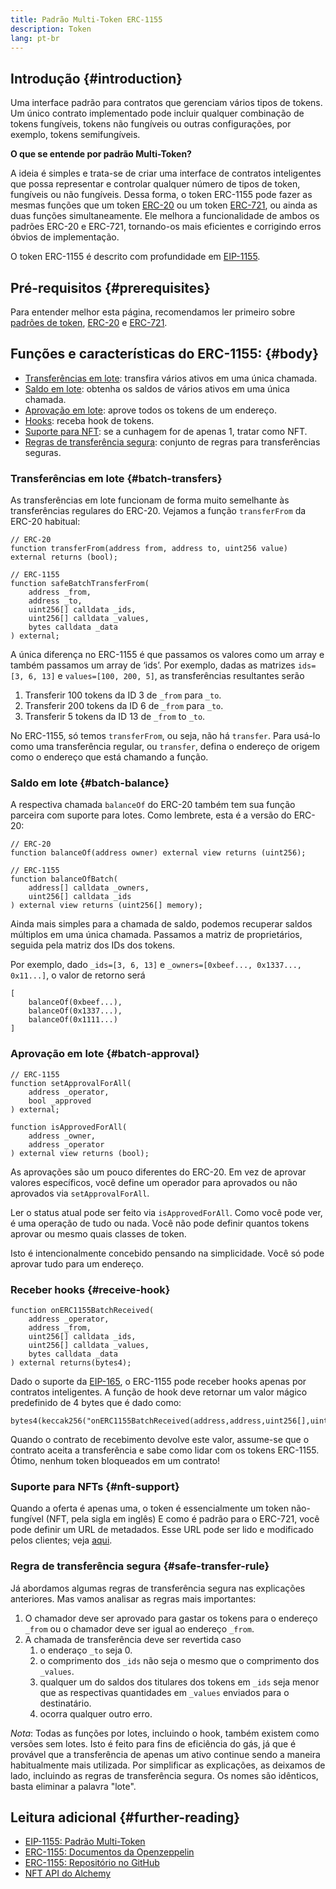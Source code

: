 ```yaml
---
title: Padrão Multi-Token ERC-1155
description: Token
lang: pt-br
---
```


## Introdução {#introduction}

Uma interface padrão para contratos que gerenciam vários tipos de tokens. Um único contrato implementado pode incluir qualquer combinação de tokens fungíveis, tokens não fungíveis ou outras configurações, por exemplo, tokens semifungíveis.

**O que se entende por padrão Multi-Token?**

A ideia é simples e trata-se de criar uma interface de contratos inteligentes que possa representar e controlar qualquer número de tipos de token, fungíveis ou não fungíveis. Dessa forma, o token ERC-1155 pode fazer as mesmas funções que um token [ERC-20](/developers/docs/standards/tokens/erc-20/) ou um token [ERC-721](/developers/docs/standards/tokens/erc-721/), ou ainda as duas funções simultaneamente. Ele melhora a funcionalidade de ambos os padrões ERC-20 e ERC-721, tornando-os mais eficientes e corrigindo erros óbvios de implementação.

O token ERC-1155 é descrito com profundidade em [EIP-1155](https://eips.ethereum.org/EIPS/eip-1155).

## Pré-requisitos {#prerequisites}

Para entender melhor esta página, recomendamos ler primeiro sobre [padrões de token](/developers/docs/standards/tokens/), [ERC-20](/developers/docs/standards/tokens/erc-20/) e [ERC-721](/developers/docs/standards/tokens/erc-721/).

## Funções e características do ERC-1155: {#body}

- [Transferências em lote](#batch_transfers): transfira vários ativos em uma única chamada.
- [Saldo em lote](#batch_balance): obtenha os saldos de vários ativos em uma única chamada.
- [Aprovação em lote](#batch_approval): aprove todos os tokens de um endereço.
- [Hooks](#recieve_hook): receba hook de tokens.
- [Suporte para NFT](#nft_support): se a cunhagem for de apenas 1, tratar como NFT.
- [Regras de transferência segura](#safe_transfer_rule): conjunto de regras para transferências seguras.

### Transferências em lote {#batch-transfers}

As transferências em lote funcionam de forma muito semelhante às transferências regulares do ERC-20. Vejamos a função `transferFrom` da ERC-20 habitual:

```solidity
// ERC-20
function transferFrom(address from, address to, uint256 value) external returns (bool);

// ERC-1155
function safeBatchTransferFrom(
    address _from,
    address _to,
    uint256[] calldata _ids,
    uint256[] calldata _values,
    bytes calldata _data
) external;
```

A única diferença no ERC-1155 é que passamos os valores como um array e também passamos um array de ‘ids’. Por exemplo, dadas as matrizes `ids=[3, 6, 13]` e `values=[100, 200, 5]`, as transferências resultantes serão

1. Transferir 100 tokens da ID 3 de `_from` para `_to`.
2. Transferir 200 tokens da ID 6 de `_from` para `_to`.
3. Transferir 5 tokens da ID 13 de `_from` to `_to`.

No ERC-1155, só temos `transferFrom`, ou seja, não há `transfer`. Para usá-lo como uma transferência regular, ou `transfer`, defina o endereço de origem como o endereço que está chamando a função.

### Saldo em lote {#batch-balance}

A respectiva chamada `balanceOf` do ERC-20 também tem sua função parceira com suporte para lotes. Como lembrete, esta é a versão do ERC-20:

```solidity
// ERC-20
function balanceOf(address owner) external view returns (uint256);

// ERC-1155
function balanceOfBatch(
    address[] calldata _owners,
    uint256[] calldata _ids
) external view returns (uint256[] memory);
```

Ainda mais simples para a chamada de saldo, podemos recuperar saldos múltiplos em uma única chamada. Passamos a matriz de proprietários, seguida pela matriz dos IDs dos tokens.

Por exemplo, dado `_ids=[3, 6, 13]` e `_owners=[0xbeef..., 0x1337..., 0x11...]`, o valor de retorno será

```solidity
[
    balanceOf(0xbeef...),
    balanceOf(0x1337...),
    balanceOf(0x1111...)
]
```

### Aprovação em lote {#batch-approval}

```solidity
// ERC-1155
function setApprovalForAll(
    address _operator,
    bool _approved
) external;

function isApprovedForAll(
    address _owner,
    address _operator
) external view returns (bool);
```

As aprovações são um pouco diferentes do ERC-20. Em vez de aprovar valores específicos, você define um operador para aprovados ou não aprovados via `setApprovalForAll`.

Ler o status atual pode ser feito via `isApprovedForAll`. Como você pode ver, é uma operação de tudo ou nada. Você não pode definir quantos tokens aprovar ou mesmo quais classes de token.

Isto é intencionalmente concebido pensando na simplicidade. Você só pode aprovar tudo para um endereço.

### Receber hooks {#receive-hook}

```solidity
function onERC1155BatchReceived(
    address _operator,
    address _from,
    uint256[] calldata _ids,
    uint256[] calldata _values,
    bytes calldata _data
) external returns(bytes4);
```

Dado o suporte da [EIP-165](https://eips.ethereum.org/EIPS/eip-165), o ERC-1155 pode receber hooks apenas por contratos inteligentes. A função de hook deve retornar um valor mágico predefinido de 4 bytes que é dado como:

```solidity
bytes4(keccak256("onERC1155BatchReceived(address,address,uint256[],uint256[],bytes)"))
```

Quando o contrato de recebimento devolve este valor, assume-se que o contrato aceita a transferência e sabe como lidar com os tokens ERC-1155. Ótimo, nenhum token bloqueados em um contrato!

### Suporte para NFTs {#nft-support}

Quando a oferta é apenas uma, o token é essencialmente um token não-fungível (NFT, pela sigla em inglês) E como é padrão para o ERC-721, você pode definir um URL de metadados. Esse URL pode ser lido e modificado pelos clientes; veja [aqui](https://eips.ethereum.org/EIPS/eip-1155#metadata).

### Regra de transferência segura {#safe-transfer-rule}

Já abordamos algumas regras de transferência segura nas explicações anteriores. Mas vamos analisar as regras mais importantes:

1. O chamador deve ser aprovado para gastar os tokens para o endereço `_from` ou o chamador deve ser igual ao endereço `_from`.
2. A chamada de transferência deve ser revertida caso
   1. o enderaço `_to` seja 0.
   2. o comprimento dos `_ids` não seja o mesmo que o comprimento dos `_values`.
   3. qualquer um do saldos dos titulares dos tokens em `_ids` seja menor que as respectivas quantidades em `_values` enviados para o destinatário.
   4. ocorra qualquer outro erro.

_Nota_: Todas as funções por lotes, incluindo o hook, também existem como versões sem lotes. Isto é feito para fins de eficiência do gás, já que é provável que a transferência de apenas um ativo continue sendo a maneira habitualmente mais utilizada. Por simplificar as explicações, as deixamos de lado, incluindo as regras de transferência segura. Os nomes são idênticos, basta eliminar a palavra "lote".

## Leitura adicional {#further-reading}

- [EIP-1155: Padrão Multi-Token](https://eips.ethereum.org/EIPS/eip-1155)
- [ERC-1155: Documentos da Openzeppelin](https://docs.openzeppelin.com/contracts/3.x/erc1155)
- [ERC-1155: Repositório no GitHub](https://github.com/enjin/erc-1155)
- [NFT API do Alchemy](https://docs.alchemy.com/alchemy/enhanced-apis/nft-api)
